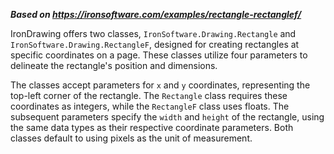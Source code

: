 ***Based on <https://ironsoftware.com/examples/rectangle-rectanglef/>***

IronDrawing offers two classes, `IronSoftware.Drawing.Rectangle` and `IronSoftware.Drawing.RectangleF`, designed for creating rectangles at specific coordinates on a page. These classes utilize four parameters to delineate the rectangle's position and dimensions.

The classes accept parameters for `x` and `y` coordinates, representing the top-left corner of the rectangle. The `Rectangle` class requires these coordinates as integers, while the `RectangleF` class uses floats. The subsequent parameters specify the `width` and `height` of the rectangle, using the same data types as their respective coordinate parameters. Both classes default to using pixels as the unit of measurement.